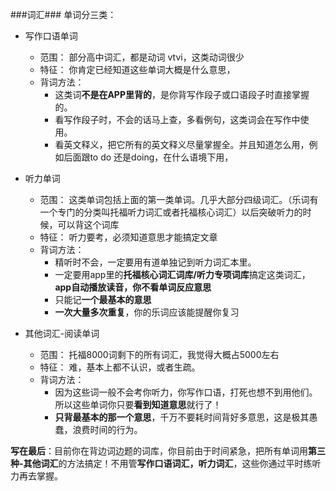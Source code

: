 ###词汇###
单词分三类：

- 写作口语单词
	- 范围： 部分高中词汇，都是动词 vtvi，这类动词很少
	- 特征： 你肯定已经知道这些单词大概是什么意思，
	- 背词方法： 
		- 这类词**不是在APP里背的**，是你背写作段子或口语段子时直接掌握的。
		- 看写作段子时，不会的话马上查，多看例句，这类词会在写作中使用。
		- 看英文释义，把它所有的英文释义尽量掌握全。并且知道怎么用，例如后面跟to do 还是doing，在什么语境下用，
		
- 听力单词
	- 范围： 这类单词包括上面的第一类单词。几乎大部分四级词汇。（乐词有一个专门的分类叫托福听力词汇或者托福核心词汇）以后突破听力的时候，可以背这个词库
	- 特征： 听力要考，必须知道意思才能搞定文章
	- 背词方法：
		- 精听时不会，一定要用有道单独记到听力词汇本里。
		- 一定要用app里的**托福核心词汇词库/听力专项词库**搞定这类词汇，**app自动播放读音，你不看单词反应意思**
		- 只能记**一个最基本的意思**
		- **一次大量多次重复**，你的乐词应该能提醒你复习

- 其他词汇-阅读单词
	- 范围： 托福8000词剩下的所有词汇，我觉得大概占5000左右
	- 特征： 难，基本上都不认识，或者生疏。
	- 背词方法：
		- 因为这些词一般不会考你听力，你写作口语，打死也想不到用他们。所以这些单词你只要**看到知道意思**就行了！
		- **只背最基本的那一个意思**，千万不要耗时间背好多意思，这是极其愚蠢，浪费时间的行为。

		
**写在最后**：目前你在背边词边题的词库，你目前由于时间紧急，把所有单词用**第三种-其他词汇**的方法搞定！不用管**写作口语词汇，听力词汇**，这些你通过平时练听力再去掌握。
